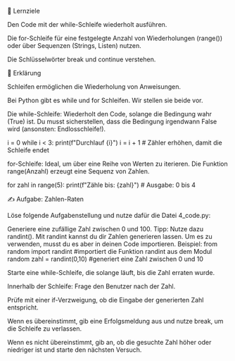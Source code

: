 🎯 Lernziele

Den Code mit der while-Schleife wiederholt ausführen.

Die for-Schleife für eine festgelegte Anzahl von Wiederholungen (range()) oder über Sequenzen (Strings, Listen) nutzen.

Die Schlüsselwörter break und continue verstehen.

📝 Erklärung

Schleifen ermöglichen die Wiederholung von Anweisungen.

Bei Python gibt es while und for Schleifen. Wir stellen sie beide vor.

Die while-Schleife: Wiederholt den Code, solange die Bedingung wahr (True) ist. Du musst sicherstellen, dass die Bedingung irgendwann False wird (ansonsten: Endlosschleife!).

i = 0
while i < 3:
    print(f"Durchlauf {i}")
    i = i + 1 # Zähler erhöhen, damit die Schleife endet

for-Schleife: Ideal, um über eine Reihe von Werten zu iterieren. Die Funktion range(Anzahl) erzeugt eine Sequenz von Zahlen.

for zahl in range(5):
    print(f"Zähle bis: {zahl}") # Ausgabe: 0 bis 4

✍️ Aufgabe: Zahlen-Raten

Löse folgende Aufgabenstellung und nutze dafür die Datei 4_code.py:

Generiere eine zufällige Zahl zwischen 0 und 100.
Tipp: Nutze dazu randint(). Mit randint kannst du dir Zahlen generieren lassen. Um es zu verwenden, musst du es aber in deinen Code importieren.
Beispiel:
from random import randint #importiert die Funktion randint aus dem Modul random
zahl = randint(0,10) #generiert eine Zahl zwischen 0 und 10

Starte eine while-Schleife, die solange läuft, bis die Zahl erraten wurde.

Innerhalb der Schleife: Frage den Benutzer nach der Zahl.

Prüfe mit einer if-Verzweigung, ob die Eingabe der generierten Zahl entspricht.

Wenn es übereinstimmt, gib eine Erfolgsmeldung aus und nutze break, um die Schleife zu verlassen.

Wenn es nicht übereinstimmt, gib an, ob die gesuchte Zahl höher oder niedriger ist und starte den nächsten Versuch.